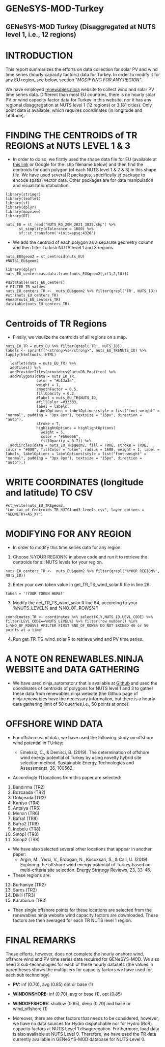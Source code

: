 # GENeSYS-MOD-Turkey
GENeSYS-MOD Turkey (Disaggregated at NUTS level 1, i.e., 12 regions)
---

# INTRODUCTION
This report summarizes the efforts on data collection for solar PV and wind time series (hourly capacity factors) data for Turkey. In order to modify it for any EU region, see below, section *"MODIFYING FOR ANY REGION"*. 

We have employed [renewables.ninja](https://www.renewables.ninja/) website to collect wind and solar PV time series data. Different than most EU countries, there is no hourly solar PV or wind capacity factor data for Turkey in this website, nor it has any regional disaggregation at NUTS level 1 (12 regions) or 3 (81 cities). Only point data is available, which requires coordinates (in longitude and lattitude). 

# FINDING THE CENTROIDS of TR REGIONS at NUTS LEVEL 1 & 3
* In order to do so, we firstly used the shape data file for EU (available at [this link](https://ec.europa.eu/eurostat/web/gisco/geodata/reference-data/administrative-units-statistical-units/nuts) or Google for the .shp filename below) and then find the centroids for each polygon (of each NUTS level 1 & 2 & 3) in this shape file. We have used several R packages, specifically *sf* package to encode spatial vector data. Other packages are for data manipulation and visualization/tabulation.

```{r}
library(stringr)
library(leaflet)
library(sf)
library(dplyr)
library(mapview)
library(DT)

nuts_EU = st_read("NUTS_RG_20M_2021_3035.shp") %>% 
      st_simplify(dTolerance = 1000) %>%
      sf::st_transform('+init=epsg:4326')

```
* We add the centroid of each polygon as a separate geometry column and then filter Turkish NUTS level 1 and 3 regions.
```{r}
nuts_EU$geom2 = st_centroid(nuts_EU)
#NUTS1_EU$geom2 

library(dplyr)
nuts_EU_centers=as.data.frame(nuts_EU$geom2[,c(1,2,10)])

#datatable(nuts_EU_centers)
# FILTER TR values
nuts_EU_centers_TR <-  nuts_EU$geom2 %>% filter(grepl('TR', NUTS_ID))
#str(nuts_EU_centers_TR)
#head(nuts_EU_centers_TR)
datatable(nuts_EU_centers_TR)

```
# Centroids of TR Regions
* Finally, we visulize the centroids of all regions on a map.
```{r, out.width = '100%'}
nuts_EU_TR = nuts_EU %>% filter(grepl('TR', NUTS_ID))
labels <- sprintf("<strong>%s</strong>", nuts_EU_TR$NUTS_ID) %>% lapply(htmltools::HTML)

  leaflet(data = nuts_EU_TR) %>%
  addTiles() %>% 
  addProviderTiles(providers$CartoDB.Positron) %>%
  addPolygons(data = nuts_EU_TR,
              color = "#b13a3a", 
              weight = 1,
              smoothFactor = 0.5, 
              fillOpacity = 0.2,
              #label = nuts_EU_TR$NUTS_ID, 
              #fillColor =#33333,
              label = labels,
              labelOptions = labelOptions(style = list("font-weight" = "normal", padding = "3px 8px"), textsize = "15px", direction = "auto"),
              stroke = T,
              highlightOptions = highlightOptions(
                weight = 5,
                color = "#666666",
                fillOpacity = 0.7)) %>% 
  addCircles(data = nuts_EU_TR$geom2, fill = TRUE, stroke = TRUE, color = "#000", fillColor = "blue", radius = 1600, weight = 1, label = labels, labelOptions = labelOptions(style = list("font-weight" = "normal", padding = "3px 8px"), textsize = "15px", direction = "auto"),)
```
# WRITE COORDINATES (longitude and latitude) TO CSV
```{r}
#st_write(nuts_EU_TR$geom2, "Lon_Lat_of_Centroids_TR_NUTS1and3_levels.csv", layer_options = "GEOMETRY=AS_XY")
```

# MODIFYING FOR ANY REGION
* In order to modify this time series data for any region:
1. Choose %YOUR REGION% in above code and run it to retrieve the centroids for all NUTS levels for your region.
```{r}
nuts_EU_centers_TR <-  nuts_EU$geom2 %>% filter(grepl('%YOUR REGION%', NUTS_ID))
```
2. Enter your own token value in get_TR_TS_wind_solar.R file in line 26:
```{r}
token = '!YOUR TOKEN HERE!'
```
3. Modify the get_TR_TS_wind_solar.R line 64, according to your %NUTS_LEVEL% and %NO_OF_ROWS%"
```{r}
coordinates_TR <- coordinates %>% select(X,Y,NUTS_ID,LEVL_CODE) %>% filter(LEVL_CODE==%NUTS_LEVEL%) %>% filter(row_number() %in% 1:%NO_OF_ROWS%) #FILTER FIRST %NO_OF_ROWS% DO NOT EXCEED 40 or 50 points at a time!
```
4. Run get_TR_TS_wind_solar.R to retrieve wind and PV time series.


# A NOTE ON RENEWABLES.NINJA WEBSITE and DATA GATHERING
* We have used ninja_automator.r that is available at [Github](https://github.com/renewables-ninja/ninja_automator) and used the coordinates of centroids of polygons for NUTS level 1 and 3 to gather these data from renewables.ninja website (the Github page of ninja.renewables have the necessary information, but there is a hourly data gathering limit of 50 querries,i.e., 50 points at once).

# OFFSHORE WIND DATA
* For offshore wind data, we have used the following study on offshore wind potential in TUrkey:
  * Emeksiz, C., & Demirci, B. (2019). The determination of offshore wind energy potential of Turkey by using novelty hybrid site selection method. Sustainable Energy Technologies and Assessments, 36, 100562.
  
* Accordingly 11 locations from this paper are selected:

1. Bandırma (TR2)
2. Bozcaada (TR2)
3. Gökçeada (TR2)
4. Karasu (TR4)
5. Antalya (TR6)	
6. Mersin (TR6)	
7. Bafra1 (TR8)
8. Bafra2 (TR8)
9. Inebolu (TR8)
10. Sinop1 (TR8)
11. Sinop2 (TR8)

* We have also selected several other locations that appear in another paper:
  * Argin, M., Yerci, V., Erdogan, N., Kucuksari, S., & Cali, U. (2019). Exploring the offshore wind energy potential of Turkey based on multi-criteria site selection. Energy Strategy Reviews, 23, 33-46.
* These regions are:

12. Burhaniye (TR2)
13. Saros (TR2)
14. Dikili (TR3)
15. Karaburun (TR3)

* Then single offshore points for these locations are selected from the renewables.ninja website wind capacity factors are downloaded. These factors are then averaged for each TR NUTS level 1 region.

# FINAL REMARKS
These efforts, however, does not complete the hourly onshore wind, offshore wind and PV time series data required for GENeSYS-MOD. We also need 3 sub-technologies for each of these hourly datasets (the values in parentheses shows the multipliers for capacity factors we have used for each sub technology) 

  * **PV:** inf (0.70), avg (0.85) opt or base (1)
  * **WINDONSHORE:** inf (0.70), avg or base (1), opt (0.85)
  * **WINDOFFSHORE:** shallow (0.85), deep (0.70) and base or wind_offshore (1)

* Moreover, there are other factors that needs to be considered, however, we have no data sources for Hydro dispatchable nor for Hydro (RoR) capacity factors at NUTS Level 1 disaggregation. Furthermore, load data is also available at NUTS Level 0. Therefore, we have used the TR data currently available in GENeSYS-MOD database for NUTS Level 0.
